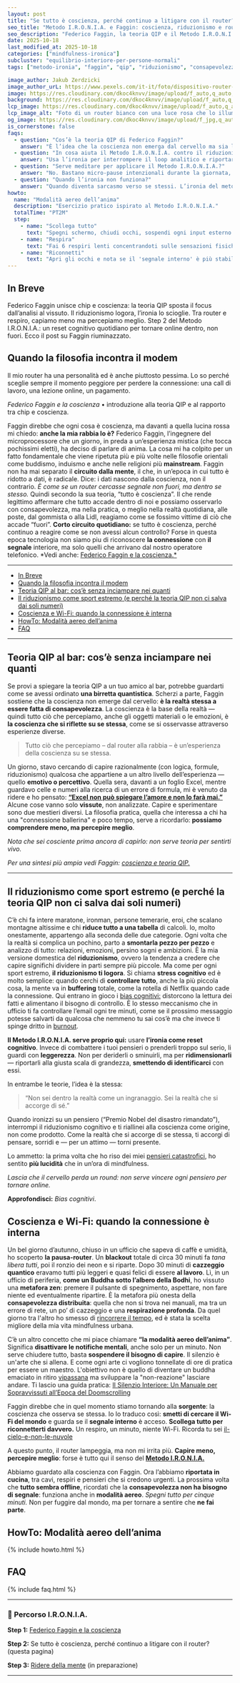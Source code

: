 ```yaml
---
layout: post
title: "Se tutto è coscienza, perché continuo a litigare con il router?"
seo_title: "Metodo I.R.O.N.I.A. e Faggin: coscienza, riduzionismo e router"
seo_description: "Federico Faggin, la teoria QIP e il Metodo I.R.O.N.I.A.: dal riduzionismo mentale alla pausa-router. Un racconto ironico di coscienza quotidiana e reset cognitivo."
date: 2025-10-18
last_modified_at: 2025-10-18
categories: ["mindfulness-ironica"]
subcluster: "equilibrio-interiore-per-persone-normali"
tags: ["metodo-ironia", "faggin", "qip", "riduzionismo", "consapevolezza"]

image_author: Jakub Zerdzicki  
image_author_urL: https://www.pexels.com/it-it/foto/dispositivo-router-di-rete-wireless-per-la-casa-intelligente-28348054/
image: https://res.cloudinary.com/dkoc4knvv/image/upload/f_auto,q_auto,dpr_auto,c_fill,ar_16:9,w_1200/v1760857725/pexels-jakubzerdzicki-28348054_poeduc.jpg
background: https://res.cloudinary.com/dkoc4knvv/image/upload/f_auto,q_auto,dpr_auto,c_fill,ar_3:2,w_600/v1760857725/pexels-jakubzerdzicki-28348054_poeduc.jpg
lcp_image: https://res.cloudinary.com/dkoc4knvv/image/upload/f_auto,q_auto,dpr_auto,c_fill,ar_16:9,w_1600/v1760857725/pexels-jakubzerdzicki-28348054_poeduc.jpg
lcp_image_alt: "Foto di un router bianco con una luce rosa che lo illumina."
og_image: https://res.cloudinary.com/dkoc4knvv/image/upload/f_jpg,q_auto,c_fill,ar_1.91:1,w_1200/v1760857725/pexels-jakubzerdzicki-28348054_poeduc.jpg
is_cornerstone: false
faqs:
  - question: "Cos’è la teoria QIP di Federico Faggin?"
    answer: "È l’idea che la coscienza non emerga dal cervello ma sia la realtà stessa: tutto ciò che percepiamo è consapevolezza che si riflette su se stessa."
  - question: "In cosa aiuta il Metodo I.R.O.N.I.A. contro il riduzionismo mentale?"
    answer: "Usa l’ironia per interrompere il loop analitico e riportare i pensieri alla giusta scala, riducendo stress e over-controllo."
  - question: "Serve meditare per applicare il Metodo I.R.O.N.I.A.?"
    answer: "No. Bastano micro-pause intenzionali durante la giornata, come una 'modalità aereo mentale' di pochi minuti."
  - question: "Quando l’ironia non funziona?"
    answer: "Quando diventa sarcasmo verso se stessi. L’ironia del metodo è compassionevole, non giudicante."
howto:
  name: "Modalità aereo dell’anima"
  description: "Esercizio pratico ispirato al Metodo I.R.O.N.I.A."
  totalTime: "PT2M"
  step:
    - name: "Scollega tutto"
      text: "Spegni schermo, chiudi occhi, sospendi ogni input esterno."
    - name: "Respira"
      text: "Fai 6 respiri lenti concentrandoti sulle sensazioni fisiche."
    - name: "Riconnetti"
      text: "Apri gli occhi e nota se il 'segnale interno' è più stabile."
---
```


## In Breve 

Federico Faggin unisce chip e coscienza: la teoria QIP sposta il focus dall’analisi al vissuto. Il riduzionismo logora, l’ironia lo scioglie. Tra router e respiro, capiamo meno ma percepiamo meglio. Step 2 del Metodo I.R.O.N.I.A.: un reset cognitivo quotidiano per tornare online dentro, non fuori. Ecco il post su Faggin riuminazzato.

## Quando la filosofia incontra il modem

Il mio router ha una personalità ed è anche piuttosto pessima. Lo so perché sceglie sempre il momento peggiore per perdere la connessione: una call di lavoro, una lezione online, un pagamento.

*Federico Faggin e la coscienza* • introduzione alla teoria QIP e al rapporto tra chip e coscienza.

Faggin direbbe che ogni cosa è coscienza, ma davanti a quella lucina rossa mi chiedo: **anche la mia rabbia lo è?**
Federico Faggin, l’ingegnere del microprocessore che un giorno, in preda a un’esperienza mistica (che tocca pochissimi eletti), ha deciso di parlare di anima.
La cosa mi ha colpito per un fatto fondamentale che viene ripetuta più e più volte nelle filosofie orientali come buddismo, induismo e anche nelle religioni più **mainstream**.
Faggin non ha mai separato il **circuito dalla mente**, il che, in un’epoca in cui tutto è ridotto a dati, è radicale. Dice: i dati nascono dalla coscienza, non il contrario.
*È come se un router cercasse segnale non fuori, ma dentro se stesso.*
Quindi secondo la sua teoria, “tutto è coscienza”. Il che rende legittimo affermare che tutto accade dentro di noi e possiamo osservarlo con consapevolezza, ma nella pratica, o meglio nella realtà quotidiana, alle poste, dal gommista o alla Lidl, reagiamo come se fossimo vittime di ciò che accade “fuori”.
**Corto circuito quotidiano:** se tutto è coscienza, perché continuo a reagire come se non avessi alcun controllo?
Forse in questa epoca tecnologia non siamo piu di riconoscere **la connessione** con **il segnale** interiore, ma solo quelli che arrivano dal nostro operatore telefonico.
*Vedi anche: [Federico Faggin e la coscienza.*](/federico-faggin-qip-seita)

---


- [In Breve](#in-breve)
- [Quando la filosofia incontra il modem](#quando-la-filosofia-incontra-il-modem)
- [Teoria QIP al bar: cos’è senza inciampare nei quanti](#teoria-qip-al-bar-cosè-senza-inciampare-nei-quanti)
- [Il riduzionismo come sport estremo (e perché la teoria QIP non ci salva dai soli numeri)](#il-riduzionismo-come-sport-estremo-e-perché-la-teoria-qip-non-ci-salva-dai-soli-numeri)
- [Coscienza e Wi-Fi: quando la connessione è interna](#coscienza-e-wi-fi-quando-la-connessione-è-interna)
- [HowTo: Modalità aereo dell’anima](#howto-modalità-aereo-dellanima)
- [FAQ](#faq)

---

## Teoria QIP al bar: cos’è senza inciampare nei quanti

Se provi a spiegare la teoria QIP a un tuo amico al bar, potrebbe guardarti come se avessi ordinato **una birretta quantistica**.
Scherzi a parte, Faggin sostiene che la coscienza non emerge dal cervello: **è la realtà stessa a essere fatta di consapevolezza**.
La coscienza è la base della realtà — quindi tutto ciò che percepiamo, anche gli oggetti materiali o le emozioni, è **la coscienza che si riflette su se stessa**, come se si osservasse attraverso esperienze diverse.

> Tutto ciò che percepiamo – dal router alla rabbia – è un’esperienza della coscienza su se stessa.

Un giorno, stavo cercando di capire razionalmente (con logica, formule, riduzionismo) qualcosa che appartiene a un altro livello dell’esperienza — quello **emotivo o percettivo**.
Quella sera, davanti a un foglio Excel, mentre guardavo celle e numeri alla ricerca di un errore di formula, mi è venuto da ridere e ho pensato: [**“Excel non può spiegare l’amore e non lo farà mai.”**](/faggin-ia-non-cosciente) Alcune cose vanno solo **vissute**, non analizzate.
Capire e sperimentare sono due mestieri diversi. La filosofia pratica, quella che interessa a chi ha una "connessione ballerina" e poco tempo, serve a ricordarlo: **possiamo comprendere meno, ma percepire meglio**.

*Nota che sei cosciente prima ancora di capirlo: non serve teoria per sentirti vivo.*

*Per una sintesi più ampia vedi Faggin: [coscienza e teoria QIP.](/federico-faggin-qip-seita)*

---

## Il riduzionismo come sport estremo (e perché la teoria QIP non ci salva dai soli numeri)

C’è chi fa intere maratone, ironman, persone temerarie, eroi, che scalano montagne altissime e chi **riduce tutto a una tabella** di calcoli.
Io, molto onestamente, appartengo alla seconda delle due categorie.
Ogni volta che la realtà si complica un pochino, parto a **smontarla pezzo per pezzo** e analizzo di tutto: relazioni, emozioni, persino sogni e ambizioni.
È la mia versione domestica del **riduzionismo**, ovvero la tendenza a credere che capire significhi dividere in parti sempre più piccole.
Ma come per ogni sport estremo, **il riduzionismo ti logora**. Si chiama **stress cognitivo** ed è molto semplice: quando cerchi di **controllare tutto**, anche la più piccola cosa, la mente va in **buffering** totale, come la rotella di Netflix quando cade la connessione. Qui entrano in gioco i [bias cognitivi:](/bias-cognitivi) distorcono la lettura dei fatti e alimentano il bisogno di controllo.  È lo stesso meccanismo che in ufficio ti fa controllare l’email ogni tre minuti, come se il prossimo messaggio potesse salvarti da qualcosa che nemmeno tu sai cos’è ma che invece ti spinge dritto in [burnout](/categorie/burnout-e-lavoro).

**Il Metodo I.R.O.N.I.A. serve proprio qui:** usare **l’ironia come reset cognitivo**. Invece di combattere i tuoi pensieri o prenderli troppo sul serio, li guardi con **leggerezza**. Non per deriderli o sminuirli, ma per **ridimensionarli** — riportarli alla giusta scala di grandezza, **smettendo di identificarci** con essi.

In entrambe le teorie, l’idea è la stessa:

> “Non sei dentro la realtà come un ingranaggio. Sei la realtà che si accorge di sé.”

Quando ironizzi su un pensiero (“Premio Nobel del disastro rimandato”), interrompi il riduzionismo cognitivo e ti riallinei alla coscienza come origine, non come prodotto. Come la realtà che si accorge di se stessa, ti accorgi di pensare, sorridi e — per un attimo — torni presente.

Lo ammetto: la prima volta che ho riso dei miei [pensieri catastrofici](/pensiero-catastrofico), ho sentito **più lucidità** che in un’ora di mindfulness.

*Lascia che il cervello perda un round: non serve vincere ogni pensiero per tornare online.*

**Approfondisci:** *Bias cognitivi*.

## Coscienza e Wi-Fi: quando la connessione è interna

Un bel giorno d’autunno, chiuso in un ufficio che sapeva di caffè e umidità, ho scoperto **la pausa-router**. Un **blackout** totale di circa 30 minuti fa *tana libera tutti*, poi il ronzio dei neon e si riparte.
Dopo 30 minuti di **cazzeggio quantico** eravamo tutti più leggeri e quasi felici di essere **al lavoro**. Lì, in un ufficio di periferia, **come un Buddha sotto l’albero della Bodhi**, ho vissuto una **metafora zen**: premere il pulsante di spegnimento, aspettare, non fare niente ed eventualmente ripartire.
È la metafora più onesta della **consapevolezza distribuita**: quella che non si trova nei manuali, ma tra un errore di rete, un po’ di cazzeggio e una **respirazione profonda**. Da quel giorno tra l'altro ho smesso di [rincorrere il tempo](/come-ho-smesso-di-rincorrere-il-tempo), ed è stata la scelta migliore della mia vita mindfulness urbana.

C’è un altro concetto che mi piace chiamare **“la modalità aereo dell’anima”**. Significa **disattivare le notifiche mentali**, anche solo per un minuto. Non serve chiudere tutto, basta **sospendere il bisogno di capire**.
Il silenzio è un'arte che si allena. E come ogni arte ci vogliono tonnellate di ore di pratica per essere un maestro. L'obiettivo non è quello di diventare un buddha emaciato in ritiro [vipassana](/vipassana-urbana) ma sviluppare la "non-reazione" lasciare andare. Ti lascio una guida pratica: [Il Silenzio Interiore: Un Manuale per Sopravvissuti all’Epoca del Doomscrolling](/arte-del-silenzio)

Faggin direbbe che in quel momento stiamo tornando alla **sorgente**: la coscienza che osserva se stessa. Io lo traduco così: **smetti di cercare il Wi-Fi del mondo** e guarda se il **segnale interno** è acceso.
**Scollega tutto per riconnetterti davvero.** Un respiro, un minuto, niente Wi-Fi.
Ricorda tu sei [il-cielo-e-non-le-nuvole](/osservatore-e-osservato)

A questo punto, il router lampeggia, ma non mi irrita più. **Capire meno, percepire meglio**: forse è tutto qui il senso del [**Metodo I.R.O.N.I.A.**](/metodo-ironia)

Abbiamo guardato alla coscienza con Faggin. Ora l’abbiamo **riportata in cucina**, tra cavi, respiri e pensieri che si credono urgenti.
La prossima volta che **tutto sembra offline**, ricordati che la **consapevolezza non ha bisogno di segnale**: funziona anche in **modalità aereo**. *Spegni tutto per cinque minuti.* Non per fuggire dal mondo, ma per tornare a sentire che **ne fai parte**.

## HowTo: Modalità aereo dell’anima

{% include howto.html %}

## FAQ

{% include faq.html %}

<hr>
<section class="moat-series mt-5">
  <h3>🔹 Percorso I.R.O.N.I.A.</h3>
  <p><strong>Step 1:</strong> <a href="/filosofia-pratica/federico-faggin-coscienza/">Federico Faggin e la coscienza</a></p>
  <p><strong>Step 2:</strong> Se tutto è coscienza, perché continuo a litigare con il router? (questa pagina)</p>
  <p><strong>Step 3:</strong> <a href="/filosofia-pratica/<slug-step-3>/">Ridere della mente</a> <span class="text-muted">(in preparazione)</span></p>
</section>

---




